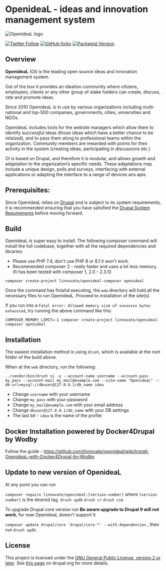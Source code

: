 # OpenideaL - ideas and innovation management system


![OpenideaL logo](https://www.openidealapp.com/wp-content/uploads/2018/02/logo_OpenideaL.png)



[![Twitter Follow](https://img.shields.io/twitter/follow/openideal?label=Follow%20%40OpenideaL%20on%20Twitter)](https://twitter.com/intent/follow?screen_name=openideal)
[![GitHub forks](https://img.shields.io/github/forks/linnovate/openideal?label=Fork%20OpenideaL%20on%20Github)](https://github.com/linnovate/openideal/fork)
[![Packagist Version](https://img.shields.io/packagist/v/linnovate/openideal-composer.svg)](https://packagist.org/packages/linnovate/openideal-composer)

## Overview

**OpenideaL** (OI) is the leading open source ideas and innovation management system.

Out of the box it provides an ideation community where citizens, employees, clients or any other group of stake holders can create, discuss, rate and promote ideas. 

Since 2010 OpenideaL is in use by various organizations including multi-national and top-500  companies, governments, cities, universities and NGOs. 

OpenideaL includes tools for the website managers which allow them to identify *successful* ideas (those ideas which have a better chance to be relaized), and to pass them along to professional teams within the organization. Community members are rewarded with points for their activity in the system (creating ideas, participating in discussions etc.)

OI is based on Drupal, and therefore it is modular, and allows growth and adaptation to the organization’s specific needs. These adaptations may include a unique design, polls and surveys, interfacing with external applications or adapting the interface to a range of devices ans apis.

## Prerequisites:
Since OpenideaL relies on [Drupal](https://www.drupal.org/) and is subject to its system requirements, it is recommended ensuring that you have satisfied the [Drupal System Requirements](https://www.drupal.org/docs/system-requirements) before moving forward.

## Build

OpenideaL is super easy to install. The following composer command will install the full codebase, together with all the required dependencies and libraries:

- Please use PHP 7.4, don't use PHP 8 or 8.1 it won't work.
- Recommended composer 2 - really faster and uses a lot less memory. (It has been tested with composer 1, 2.0 - 2.3.5)

```
composer create-project linnovate/openideal-composer openideal
```

Once the command has finishd executing, the `web` directory will hold all the necessary files to run OpenideaL. Proceed to installation of the site(s).

If you run into a `Fatal error: Allowed memory size of xxxxxxxx bytes exhausted`, try running the above command like this:

```
COMPOSER_MEMORY_LIMIT=-1 composer create-project linnovate/openideal-composer openideal
```


## Installation

The easiest installation method is using `drush`, which is available at the root folder of the build above. 

When at the `web` directory, run the following: 

`../vendor/bin/drush si -y --account-name username --account-pass my_pass --account-mail my_mail@example.com --site-name "OpenideaL" --db-url=mysql://dbuser@127.0.0.1/db_name idea`

- Change `username` with your username
- Change `my_pass` with your password
- Change `my_mail@example.com` with your email address
- Change `dbuser@127.0.0.1/db_name` with your DB settings
- The last bit - `idea` is the name of the profile

## Docker Installation powered by Docker4Drupal by Wodby
Follow the guide - https://github.com/linnovate/openideal/wiki/Install-OpenideaL-with-Docker4Drupal-by-Wodby

## Update to new version of OpenideaL

At any point you can run

`composer require linnovate/openideal:[version-number]` where `[version number]` is the desired tag.
`drush updb`
`drush cr`
`drush cim`

To upgrade Drupal core version run
**Be aware upgrade to Drupal 9 will not work**, for now OpenideaL doesn't support it

`composer update drupal/core 'drupal/core-*' --with-dependencies` , then run `drush updb`. 

## License

This project is licensed under the [GNU General Public License, version 2 or later](http://www.gnu.org/licenses/old-licenses/gpl-2.0.html). See [this page](https://www.drupal.org/about/licensing) on drupal.org for more details. 

